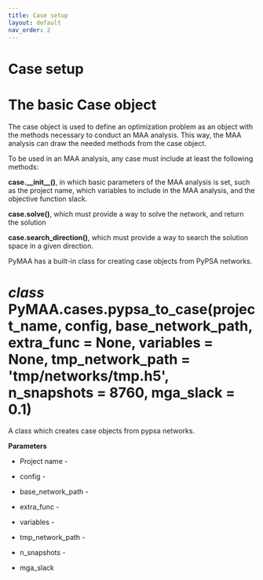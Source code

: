 ```yaml
---
title: Case setup
layout: default
nav_order: 2
---
```


# Case setup

# The basic Case object

The case object is used to define an optimization problem as an object with the methods necessary to conduct an MAA analysis. This way, the MAA analysis can draw the needed methods from the case object.

To be used in an MAA analysis, any case must include at least the following methods:

**case.\_\_init\_\_()**, in which basic parameters of the MAA analysis is set, such as the project name, which variables to include in the MAA analysis, and the objective function slack.

**case.solve()**, which must provide a way to solve the network, and return the solution

**case.search_direction()**, which must provide a way to search the solution space in a given direction.

PyMAA has a built-in class for creating case objects from PyPSA networks.

# *class* PyMAA.cases.pypsa\_to\_case(project_name, config, base_network_path, extra_func = None, variables = None, tmp_network_path = 'tmp/networks/tmp.h5', n_snapshots = 8760, mga_slack = 0.1)

A class which creates case objects from pypsa networks.

**Parameters**

- Project name - 

- config - 

- base_network_path - 

- extra_func - 

- variables - 

- tmp_network_path - 

- n_snapshots - 

- mga_slack
